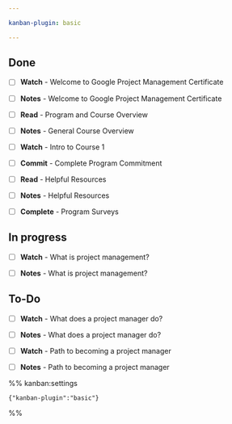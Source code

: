 ```yaml
---

kanban-plugin: basic

---
```


## Done

- [ ] **Watch** - Welcome to Google Project Management Certificate
- [ ] **Notes** - Welcome to Google Project Management Certificate
- [ ] **Read** - Program and Course Overview
- [ ] **Notes** - General Course Overview
- [ ] **Watch** - Intro to Course 1
- [ ] **Commit** - Complete Program Commitment
- [ ] **Read** - Helpful Resources
- [ ] **Notes** - Helpful Resources
- [ ] **Complete** - Program Surveys


## In progress

- [ ] **Watch** - What is project management?
- [ ] **Notes** - What is project management?


## To-Do

- [ ] **Watch** - What does a project manager do?
- [ ] **Notes** - What does a project manager do?
- [ ] **Watch** - Path to becoming a project manager
- [ ] **Notes** - Path to becoming a project manager




%% kanban:settings
```
{"kanban-plugin":"basic"}
```
%%